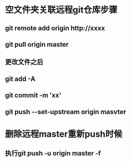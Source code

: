 # 空文件夹关联远程git仓库步骤
## git remote add origin http://xxxx
## git pull origin master
## 更改文件之后
## git add -A
## git commit -m 'xx'
## git push --set-upstream origin masvter

# 删除远程master重新push时候
## 执行git push -u origin master -f